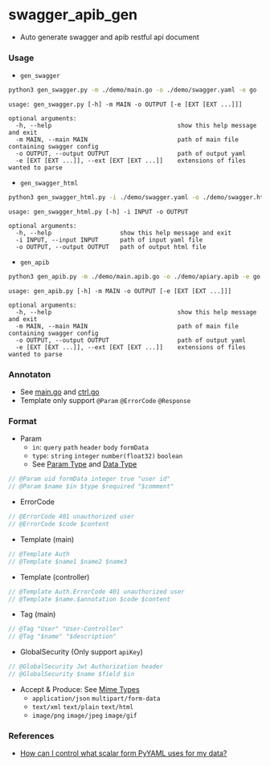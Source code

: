 # swagger_apib_gen

+ Auto generate swagger and apib restful api document

### Usage

+ `gen_swagger`

```bash
python3 gen_swagger.py -m ./demo/main.go -o ./demo/swagger.yaml -e go
```

```
usage: gen_swagger.py [-h] -m MAIN -o OUTPUT [-e [EXT [EXT ...]]]

optional arguments:
  -h, --help                                   show this help message and exit
  -m MAIN, --main MAIN                         path of main file containing swagger config
  -o OUTPUT, --output OUTPUT                   path of output yaml
  -e [EXT [EXT ...]], --ext [EXT [EXT ...]]    extensions of files wanted to parse
```

+ `gen_swagger_html`

```bash
python3 gen_swagger_html.py -i ./demo/swagger.yaml -o ./demo/swagger.html
```

```
usage: gen_swagger_html.py [-h] -i INPUT -o OUTPUT

optional arguments:
  -h, --help                   show this help message and exit
  -i INPUT, --input INPUT      path of input yaml file
  -o OUTPUT, --output OUTPUT   path of output html file
```

+ `gen_apib`

```bash
python3 gen_apib.py -m ./demo/main.apib.go -o ./demo/apiary.apib -e go
```

```
usage: gen_apib.py [-h] -m MAIN -o OUTPUT [-e [EXT [EXT ...]]]

optional arguments:
  -h, --help                                   show this help message and exit
  -m MAIN, --main MAIN                         path of main file containing swagger config
  -o OUTPUT, --output OUTPUT                   path of output yaml
  -e [EXT [EXT ...]], --ext [EXT [EXT ...]]    extensions of files wanted to parse
```

### Annotaton

+ See [main.go](https://github.com/Aoi-hosizora/swagger_apib_gen/blob/master/demo/main.go) and [ctrl.go](https://github.com/Aoi-hosizora/swagger_apib_gen/blob/master/demo/ctrl.go)
+ Template only support `@Param` `@ErrorCode` `@Response`

### Format

+ Param
    + `in`: `query` `path` `header` `body` `formData`
    + `type`: `string` `integer` `number(float32)` `boolean`
    + See [Param Type](https://github.com/swaggo/swag#param-type) and [Data Type](https://github.com/swaggo/swag#data-type) 

```go
// @Param uid formData integer true "user id"
// @Param $name $in $type $required "$comment"
```

+ ErrorCode

```go
// @ErrorCode 401 unauthorized user
// @ErrorCode $code $content
```

+ Template (main)

```go
// @Template Auth
// @Template $name1 $name2 $name3
```

+ Template (controller)

```go
// @Template Auth.ErrorCode 401 unauthorized user
// @Template $name.$annotation $code $content
```

+ Tag (main)

```go
// @Tag "User" "User-Controller"
// @Tag "$name" "$description"
```

+ GlobalSecurity (Only support `apiKey`)

```go
// @GlobalSecurity Jwt Authorization header
// @GlobalSecurity $name $field $in
```

+ Accept & Produce: See [Mime Types](https://github.com/swaggo/swag#mime-types)
    + `application/json` `multipart/form-data` 
    + `text/xml` `text/plain` `text/html`
    + `image/png` `image/jpeg` `image/gif`

### References

+ [How can I control what scalar form PyYAML uses for my data?](https://stackoverflow.com/questions/8640959/how-can-i-control-what-scalar-form-pyyaml-uses-for-my-data)
